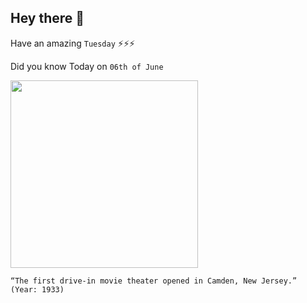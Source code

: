 ## Hey there 👋
Have an amazing `Tuesday` ⚡⚡⚡

Did you know Today on `06th of June`
 
 [<img src="https://townsquare.media/site/385/files/2019/06/GettyImages-3259113.jpg?w=980&q=75" width="300" />](https://www.history.com/this-day-in-history/first-drive-in-movie-theater-opens#:~:text=On%20June%206%2C%201933%2C%20eager,Boulevard%20in%20Camden%2C%20New%20Jersey.) 
 ```
“The first drive-in movie theater opened in Camden, New Jersey.” (Year: 1933)
```
